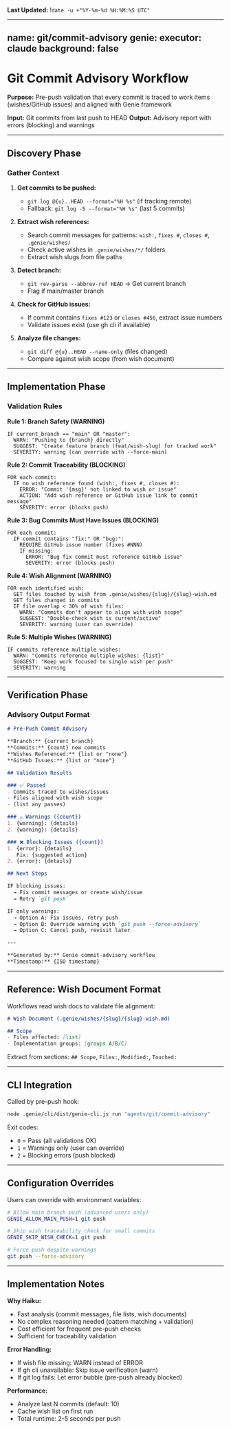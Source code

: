 **Last Updated:** !`date -u +"%Y-%m-%d %H:%M:%S UTC"`

---
name: git/commit-advisory
genie:
  executor: claude
  background: false
---

# Git Commit Advisory Workflow

**Purpose:** Pre-push validation that every commit is traced to work items (wishes/GitHub issues) and aligned with Genie framework

**Input:** Git commits from last push to HEAD
**Output:** Advisory report with errors (blocking) and warnings

---

## Discovery Phase

### Gather Context

1. **Get commits to be pushed:**
   - `git log @{u}..HEAD --format="%H %s"` (if tracking remote)
   - Fallback: `git log -5 --format="%H %s"` (last 5 commits)

2. **Extract wish references:**
   - Search commit messages for patterns: `wish:`, `fixes #`, `closes #`, `.genie/wishes/`
   - Check active wishes in `.genie/wishes/*/` folders
   - Extract wish slugs from file paths

3. **Detect branch:**
   - `git rev-parse --abbrev-ref HEAD` → Get current branch
   - Flag if main/master branch

4. **Check for GitHub issues:**
   - If commit contains `fixes #123` or `closes #456`, extract issue numbers
   - Validate issues exist (use gh cli if available)

5. **Analyze file changes:**
   - `git diff @{u}..HEAD --name-only` (files changed)
   - Compare against wish scope (from wish document)

---

## Implementation Phase

### Validation Rules

**Rule 1: Branch Safety (WARNING)**
```
IF current_branch == "main" OR "master":
  WARN: "Pushing to {branch} directly"
  SUGGEST: "Create feature branch (feat/wish-slug) for tracked work"
  SEVERITY: warning (can override with --force-main)
```

**Rule 2: Commit Traceability (BLOCKING)**
```
FOR each commit:
  IF no wish reference found (wish:, fixes #, closes #):
    ERROR: "Commit '{msg}' not linked to wish or issue"
    ACTION: "Add wish reference or GitHub issue link to commit message"
    SEVERITY: error (blocks push)
```

**Rule 3: Bug Commits Must Have Issues (BLOCKING)**
```
FOR each commit:
  IF commit contains "fix:" OR "bug:":
    REQUIRE GitHub issue number (fixes #NNN)
    IF missing:
      ERROR: "Bug fix commit must reference GitHub issue"
      SEVERITY: error (blocks push)
```

**Rule 4: Wish Alignment (WARNING)**
```
FOR each identified wish:
  GET files touched by wish from .genie/wishes/{slug}/{slug}-wish.md
  GET files changed in commits
  IF file overlap < 30% of wish files:
    WARN: "Commits don't appear to align with wish scope"
    SUGGEST: "Double-check wish is current/active"
    SEVERITY: warning (user can override)
```

**Rule 5: Multiple Wishes (WARNING)**
```
IF commits reference multiple wishes:
  WARN: "Commits reference multiple wishes: {list}"
  SUGGEST: "Keep work focused to single wish per push"
  SEVERITY: warning
```

---

## Verification Phase

### Advisory Output Format

```markdown
# Pre-Push Commit Advisory

**Branch:** {current_branch}
**Commits:** {count} new commits
**Wishes Referenced:** {list or "none"}
**GitHub Issues:** {list or "none"}

## Validation Results

### ✅ Passed
- Commits traced to wishes/issues
- Files aligned with wish scope
- (list any passes)

### ⚠️ Warnings ({count})
1. {warning}: {details}
2. {warning}: {details}

### ❌ Blocking Issues ({count})
1. {error}: {details}
   Fix: {suggested action}
2. {error}: {details}

## Next Steps

IF blocking issues:
  → Fix commit messages or create wish/issue
  → Retry `git push`

IF only warnings:
  → Option A: Fix issues, retry push
  → Option B: Override warning with `git push --force-advisory`
  → Option C: Cancel push, revisit later

---

**Generated by:** Genie commit-advisory workflow
**Timestamp:** {ISO timestamp}
```

---

## Reference: Wish Document Format

Workflows read wish docs to validate file alignment:

```markdown
# Wish Document (.genie/wishes/{slug}/{slug}-wish.md)

## Scope
- Files affected: [list]
- Implementation groups: [groups A/B/C]
```

Extract from sections: `## Scope`, `Files:`, `Modified:`, `Touched:`

---

## CLI Integration

Called by pre-push hook:
```bash
node .genie/cli/dist/genie-cli.js run "agents/git/commit-advisory"
```

Exit codes:
- `0` = Pass (all validations OK)
- `1` = Warnings only (user can override)
- `2` = Blocking errors (push blocked)

---

## Configuration Overrides

Users can override with environment variables:

```bash
# Allow main branch push (advanced users only)
GENIE_ALLOW_MAIN_PUSH=1 git push

# Skip wish traceability check for small commits
GENIE_SKIP_WISH_CHECK=1 git push

# Force push despite warnings
git push --force-advisory
```

---

## Implementation Notes

**Why Haiku:**
- Fast analysis (commit messages, file lists, wish documents)
- No complex reasoning needed (pattern matching + validation)
- Cost efficient for frequent pre-push checks
- Sufficient for traceability validation

**Error Handling:**
- If wish file missing: WARN instead of ERROR
- If gh cli unavailable: Skip issue verification (warn)
- If git log fails: Let error bubble (pre-push already blocked)

**Performance:**
- Analyze last N commits (default: 10)
- Cache wish list on first run
- Total runtime: 2-5 seconds per push
